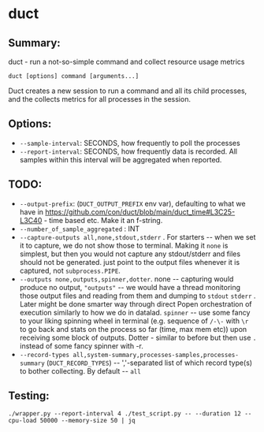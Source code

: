 # duct

## Summary:

duct - run a not-so-simple command and collect resource usage metrics

`duct [options] command [arguments...]`

Duct creates a new session to run a command and all its child processes, and the collects metrics for all processes in the session.

## Options:
   - `--sample-interval`: SECONDS, how frequently to poll the processes
   - `--report-interval`: SECONDS, how frequently data is recorded. All samples within this interval will be aggregated when reported.


## TODO:
   - `--output-prefix`:  (`DUCT_OUTPUT_PREFIX` env var), defaulting to what we have in https://github.com/con/duct/blob/main/duct_time#L3C25-L3C40 - time based etc. Make it an f-string.
   - `--number_of_sample_aggregated` : INT
   - `--capture-outputs all,none,stdout,stderr` . For starters -- when we set it to capture, we do not show those to terminal. Making it `none` is simplest, but then you would not capture any stdout/stderr and files should not be generated. just point to the output files whenever it is captured, not `subprocess.PIPE`.
   - `--outputs none,outputs,spinner,dotter`. none -- capturing would produce no output, `"outputs"` -- we would have a thread monitoring those output files and reading from them and dumping to `stdout` `stderr` . Later might be done smarter way through direct Popen orchestration of execution similarly to how we do in datalad. `spinner` -- use some fancy to your liking spinning wheel in terminal (e.g. sequence of `/-\-` with `\r` to go back and stats on the process so far (time, max mem etc)) upon receiving some block of outputs. Dotter - similar to before but then use `.` instead of some fancy spinner with -r.
   - `--record-types all,system-summary,processes-samples,processes-summary`  (`DUCT_RECORD_TYPES`) -- ','-separated list of which record type(s) to bother collecting. By default -- `all`

## Testing:

`./wrapper.py --report-interval 4 ./test_script.py -- --duration 12 --cpu-load 50000 --memory-size 50 | jq`
